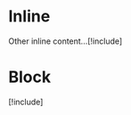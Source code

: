 # Inline
Other inline content...[!include[<IncludeTesting>](<includefile.md>)]

# Block
[!include[<IncludeTesting>](<includefile.md>)]
